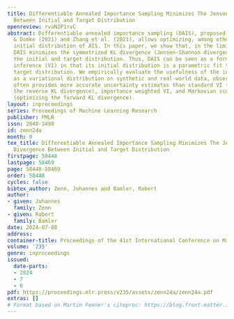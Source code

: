 ```yaml
---
title: Differentiable Annealed Importance Sampling Minimizes The Jensen-Shannon Divergence
  Between Initial and Target Distribution
openreview: rvaN2P1rvC
abstract: Differentiable annealed importance sampling (DAIS), proposed by Geffner
  & Domke (2021) and Zhang et al. (2021), allows optimizing, among others, over the
  initial distribution of AIS. In this paper, we show that, in the limit of many transitions,
  DAIS minimizes the symmetrized KL divergence (Jensen-Shannon divergence) between
  the initial and target distribution. Thus, DAIS can be seen as a form of variational
  inference (VI) in that its initial distribution is a parametric fit to an intractable
  target distribution. We empirically evaluate the usefulness of the initial distribution
  as a variational distribution on synthetic and real-world data, observing that it
  often provides more accurate uncertainty estimates than standard VI (optimizing
  the reverse KL divergence), importance weighted VI, and Markovian score climbing
  (optimizing the forward KL divergence).
layout: inproceedings
series: Proceedings of Machine Learning Research
publisher: PMLR
issn: 2640-3498
id: zenn24a
month: 0
tex_title: Differentiable Annealed Importance Sampling Minimizes The Jensen-Shannon
  Divergence Between Initial and Target Distribution
firstpage: 58448
lastpage: 58469
page: 58448-58469
order: 58448
cycles: false
bibtex_author: Zenn, Johannes and Bamler, Robert
author:
- given: Johannes
  family: Zenn
- given: Robert
  family: Bamler
date: 2024-07-08
address:
container-title: Proceedings of the 41st International Conference on Machine Learning
volume: '235'
genre: inproceedings
issued:
  date-parts:
  - 2024
  - 7
  - 8
pdf: https://proceedings.mlr.press/v235/assets/zenn24a/zenn24a.pdf
extras: []
# Format based on Martin Fenner's citeproc: https://blog.front-matter.io/posts/citeproc-yaml-for-bibliographies/
---
```

